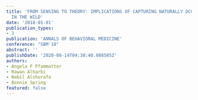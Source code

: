 ```yaml
---
title: 'FROM SENSING TO THEORY: IMPLICATIONS OF CAPTURING NATURALLY OCCURRING BEHAVIORS
  IN THE WILD'
date: '2018-01-01'
publication_types:
- 3
publication: 'ANNALS OF BEHAVIORAL MEDICINE'
conference: "SBM'18"
abstract: ''
publishDate: '2020-08-14T04:38:40.088585Z'
authors:
- Angela F Pfammatter
- Rawan Alharbi
- Nabil Alshurafa
- Bonnie Spring
featured: false
---
```

